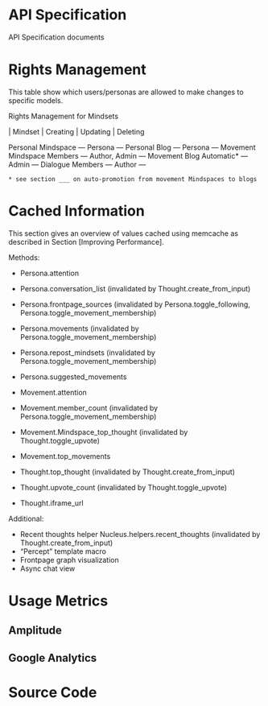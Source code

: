 
# API Specification

API Specification documents

# Rights Management

This table show which users/personas are allowed to make changes to specific models.

Rights Management for Mindsets

| 		Mindset 			| 	Creating 	| 	Updating 	| 	Deleting

Personal Mindspace								— Persona —
Personal Blog										— Persona —
Movement Mindspace			Members		       — Author, Admin —
Movement Blog				 Automatic* 			 — Admin —
Dialogue								Members					 — Author —

	* see section ___ on auto-promotion from movement Mindspaces to blogs

# Cached Information

This section gives an overview of values cached using memcache as described in Section [Improving Performance].

Methods:
* Persona.attention
* Persona.conversation_list (invalidated by Thought.create_from_input)
* Persona.frontpage_sources (invalidated by Persona.toggle_following, Persona.toggle_movement_membership)
* Persona.movements (invalidated by Persona.toggle_movement_membership)
* Persona.repost_mindsets (invalidated by Persona.toggle_movement_membership)
* Persona.suggested_movements

* Movement.attention
* Movement.member_count (invalidated by Persona.toggle_movement_membership)
* Movement.Mindspace_top_thought (invalidated by Thought.toggle_upvote)
* Movement.top_movements

* Thought.top_thought (invalidated by Thought.create_from_input)
* Thought.upvote_count (invalidated by Thought.toggle_upvote)
* Thought.iframe_url

Additional:
* Recent thoughts helper Nucleus.helpers.recent_thoughts (invalidated by Thought.create_from_input)
* “Percept” template macro
* Frontpage graph visualization
* Async chat view

# Usage Metrics

## Amplitude

## Google Analytics

# Source Code
